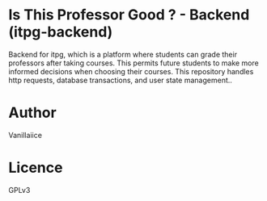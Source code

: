 # Is This Professor Good ? - Backend (itpg-backend)

Backend for itpg, which is a platform where students can grade their professors after taking courses.
This permits future students to make more informed decisions when choosing their courses.
This repository handles http requests, database transactions, and user state management..

# Author

Vanillaiice

# Licence

GPLv3
